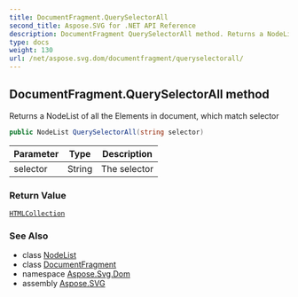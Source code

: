 ```yaml
---
title: DocumentFragment.QuerySelectorAll
second_title: Aspose.SVG for .NET API Reference
description: DocumentFragment QuerySelectorAll method. Returns a NodeList of all the Elements in document which match selector
type: docs
weight: 130
url: /net/aspose.svg.dom/documentfragment/queryselectorall/
---
```

## DocumentFragment.QuerySelectorAll method

Returns a NodeList of all the Elements in document, which match selector

```csharp
public NodeList QuerySelectorAll(string selector)
```

| Parameter | Type | Description |
| --- | --- | --- |
| selector | String | The selector |

### Return Value

[`HTMLCollection`](../../../aspose.svg.collections/htmlcollection/)

### See Also

* class [NodeList](../../../aspose.svg.collections/nodelist/)
* class [DocumentFragment](../)
* namespace [Aspose.Svg.Dom](../../../aspose.svg.dom/)
* assembly [Aspose.SVG](../../../)
